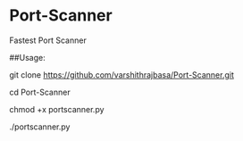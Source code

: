 # Port-Scanner
Fastest Port Scanner

##Usage:

git clone https://github.com/varshithrajbasa/Port-Scanner.git

cd Port-Scanner

chmod +x portscanner.py

./portscanner.py